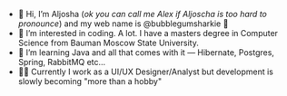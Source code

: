- 👋 Hi, I’m Aljosha (*ok you can call me Alex if Aljoscha is too hard to pronounce*) and my web name is @bubblegumsharkie 🦈 
- 👀 I’m interested in coding. A lot. I have a masters degree in Computer Science from Bauman Moscow State University.
- 🌱 I’m learning Java and all that comes with it — Hibernate, Postgres, Spring, RabbitMQ etc...
-  👨‍💻 Currently I work as a UI/UX Designer/Analyst but development is slowly becoming "more than a hobby"

<!---
bubblegumsharkie/bubblegumsharkie is a ✨ special ✨ repository because its `README.md` (this file) appears on your GitHub profile.
You can click the Preview link to take a look at your changes.
--->

